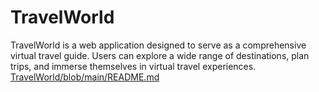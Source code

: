 # TravelWorld
TravelWorld is a web application designed to serve as a comprehensive virtual travel guide. Users can explore a wide range of destinations, plan trips, and immerse themselves in virtual travel experiences.
[TravelWorld/blob/main/README.md](https://github.com/athens-igg/TravelWorld/blob/main/README.md)
